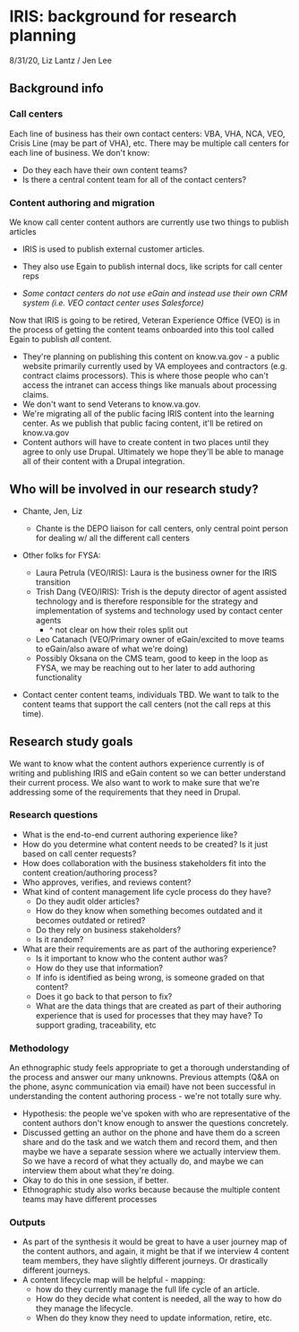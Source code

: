 # IRIS: background for research planning

8/31/20, Liz Lantz / Jen Lee

## Background info

### Call centers

Each line of business has their own contact centers: VBA, VHA, NCA, VEO, Crisis Line (may be part of VHA), etc. There may be multiple call centers for each line of business. We don't know:

- Do they each have their own content teams? 
- Is there a central content team for all of the contact centers?

### Content authoring and migration

We know call center content authors are currently use two things to publish articles

- IRIS is used to publish external customer articles. 

- They also use Egain to publish internal docs, like scripts for call center reps

- *Some contact centers do not use eGain and instead use their own CRM system (i.e. VEO contact center uses Salesforce)*

Now that IRIS is going to be retired, Veteran Experience Office (VEO) is in the process of getting the content teams onboarded into this tool called Egain to publish *all* content.  

- They're planning on publishing this content on know.va.gov - a public website primarily currently used by VA employees and contractors (e.g. contract claims processors). This is where those people who can't access the intranet can access things like manuals about processing claims.
- We don't want to send Veterans to know.va.gov.
- We're migrating all of the public facing IRIS content into the learning center. As we publish that public facing content, it'll be retired on know.va.gov
- Content authors will have to create content in two places until they agree to only use Drupal. Ultimately we hope they'll be able to manage all of their content with a Drupal integration.

## Who will be involved in our research study?

- Chante, Jen, Liz
  - Chante is the DEPO liaison for call centers, only central point person for dealing w/ all the different call centers
- Other folks for FYSA: 
  - Laura Petrula (VEO/IRIS): Laura is the business owner for the IRIS transition 
  - Trish Dang (VEO/IRIS): Trish is the deputy director of agent assisted technology and is therefore responsible for the strategy and implementation of systems and technology used by contact center agents 
    - ^ not clear on how their roles split out
  - Leo Catanach (VEO/Primary owner of eGain/excited to move teams to eGain/also aware of what we're doing)
  - Possibly Oksana on the CMS team, good to keep in the loop as FYSA, we may be reaching out to her later to add authoring functionality

- Contact center content teams, individuals TBD. We want to talk to the content teams that support the call centers (not the call reps at this time).

## Research study goals

We want to know what the content authors experience currently is of writing and publishing IRIS and eGain content so we can better understand their current process. We also want to work to make sure that we're addressing some of the requirements that they need in Drupal. 

### Research questions

- What is the end-to-end current authoring experience like?  
- How do you determine what content needs to be created? Is it just based on call center requests? 
- How does collaboration with the business stakeholders fit into the content creation/authoring process? 
- Who approves, verifies, and reviews content?
- What kind of content management life cycle process do they have? 
  - Do they audit older articles? 
  - How do they know when something becomes outdated and it becomes outdated or retired? 
  - Do they rely on business stakeholders? 
  - Is it random?
- What are their requirements are as part of the authoring experience? 
  - Is it important to know who the content author was? 
  - How do they use that information? 
  - If info is identified as being wrong, is someone graded on that content? 
  - Does it go back to that person to fix? 
  - What are the data things that are created as part of their authoring experience that is used for processes that they may have? To support grading, traceability, etc

### Methodology

An ethnographic study feels appropriate to get a thorough understanding of the process and answer our many unknowns.  Previous attempts (Q&A on the phone, async communication via email) have not been successful in understanding the content authoring process - we're not totally sure why.

- Hypothesis: the people we've spoken with who are representative of the content authors don't know enough to answer the questions concretely. 
- Discussed getting an author on the phone and have them do a screen share and do the task and we watch them and record them, and then maybe we have a separate session where we actually interview them.  So we have a record of what they actually do, and maybe we can interview them about what they're doing. 
- Okay to do this in one session, if better.
- Ethnographic study also works because because the multiple content teams may have different processes 

### Outputs

- As part of the synthesis it would be great to have a user journey map of the content authors, and again, it might be that if we interview 4 content team members, they have slightly different journeys. Or drastically different journeys.
- A content lifecycle map will be helpful - mapping: 
  - how do they currently manage the full life cycle of an article.  
  - How do they decide what content is needed, all the way to how do they manage the lifecycle.
  - When do they know they need to update information, retire, etc.
